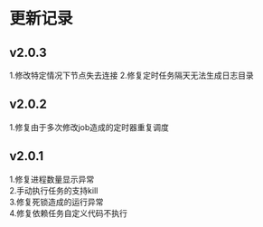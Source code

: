 # 更新记录
## v2.0.3
1.修改特定情况下节点失去连接
2.修复定时任务隔天无法生成日志目录

## v2.0.2
1.修复由于多次修改job造成的定时器重复调度

## v2.0.1

1.修复进程数量显示异常  
2.手动执行任务的支持kill  
3.修复死锁造成的运行异常  
4.修复依赖任务自定义代码不执行
